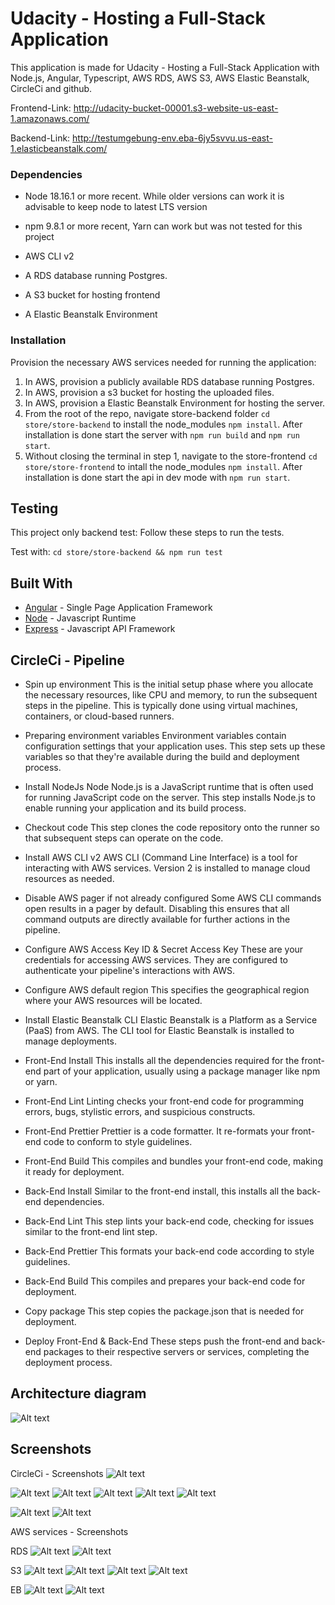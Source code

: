 # Udacity - Hosting a Full-Stack Application
This application is made for Udacity - Hosting a Full-Stack Application with Node.js, Angular, Typescript, AWS RDS, AWS S3, AWS Elastic Beanstalk, CircleCi and github.

Frontend-Link: http://udacity-bucket-00001.s3-website-us-east-1.amazonaws.com/

Backend-Link: http://testumgebung-env.eba-6jy5svvu.us-east-1.elasticbeanstalk.com/


### Dependencies

- Node 18.16.1 or more recent. While older versions can work it is advisable to keep node to latest LTS version

- npm 9.8.1 or more recent, Yarn can work but was not tested for this project

- AWS CLI v2

- A RDS database running Postgres.

- A S3 bucket for hosting frontend

- A Elastic Beanstalk Environment


### Installation

Provision the necessary AWS services needed for running the application:

1. In AWS, provision a publicly available RDS database running Postgres.
2. In AWS, provision a s3 bucket for hosting the uploaded files.
3. In AWS, provision a Elastic Beanstalk Environment for hosting the server.
4. From the root of the repo, navigate store-backend folder `cd store/store-backend` to install the node_modules `npm install`. After installation is done start the server with `npm run build` and `npm run start`.
5. Without closing the terminal in step 1, navigate to the store-frontend `cd store/store-frontend` to intall the node_modules `npm install`. After installation is done start the api in dev mode with `npm run start`.


## Testing

This project only backend test: Follow these steps to run the tests.

Test with: `cd store/store-backend && npm run test`

## Built With

- [Angular](https://angular.io/) - Single Page Application Framework
- [Node](https://nodejs.org) - Javascript Runtime
- [Express](https://expressjs.com/) - Javascript API Framework


## CircleCi - Pipeline
- Spin up environment
This is the initial setup phase where you allocate the necessary resources, like CPU and memory, to run the subsequent steps in the pipeline. This is typically done using virtual machines, containers, or cloud-based runners.

- Preparing environment variables
Environment variables contain configuration settings that your application uses. This step sets up these variables so that they're available during the build and deployment process.

- Install NodeJs Node
Node.js is a JavaScript runtime that is often used for running JavaScript code on the server. This step installs Node.js to enable running your application and its build process.

- Checkout code
This step clones the code repository onto the runner so that subsequent steps can operate on the code.

- Install AWS CLI v2
AWS CLI (Command Line Interface) is a tool for interacting with AWS services. Version 2 is installed to manage cloud resources as needed.

- Disable AWS pager if not already configured
Some AWS CLI commands open results in a pager by default. Disabling this ensures that all command outputs are directly available for further actions in the pipeline.

- Configure AWS Access Key ID & Secret Access Key
These are your credentials for accessing AWS services. They are configured to authenticate your pipeline's interactions with AWS.

- Configure AWS default region
This specifies the geographical region where your AWS resources will be located.

- Install Elastic Beanstalk CLI
Elastic Beanstalk is a Platform as a Service (PaaS) from AWS. The CLI tool for Elastic Beanstalk is installed to 
manage deployments.

- Front-End Install
This installs all the dependencies required for the front-end part of your application, usually using a package manager like npm or yarn.

- Front-End Lint
Linting checks your front-end code for programming errors, bugs, stylistic errors, and suspicious constructs.

- Front-End Prettier
Prettier is a code formatter. It re-formats your front-end code to conform to style guidelines.

- Front-End Build
This compiles and bundles your front-end code, making it ready for deployment.

- Back-End Install
Similar to the front-end install, this installs all the back-end dependencies.

- Back-End Lint
This step lints your back-end code, checking for issues similar to the front-end lint step.

- Back-End Prettier
This formats your back-end code according to style guidelines.

- Back-End Build
This compiles and prepares your back-end code for deployment.

- Copy package
This step copies the package.json that is needed for deployment.

- Deploy Front-End & Back-End
These steps push the front-end and back-end packages to their respective servers or services, completing the deployment process.

## Architecture diagram

![Alt text](images/diagram-site.png)

## Screenshots

CircleCi - Screenshots
![Alt text](images/circleci-diagram.png)

![Alt text](images/circleci1.png)
![Alt text](images/circleci2.png)
![Alt text](images/circleci3.png)
![Alt text](images/circleci4.png)
![Alt text](images/circleci5.png)

![Alt text](images/circleci6.png)
![Alt text](images/circleci7.png)

AWS services - Screenshots

RDS
![Alt text](images/rds1.png)
![Alt text](images/rds2.png)

S3
![Alt text](images/s31.png)
![Alt text](images/s32.png)
![Alt text](images/s33.png)
![Alt text](images/s34.png)

EB
![Alt text](images/eb1.png)
![Alt text](images/eb2.png)